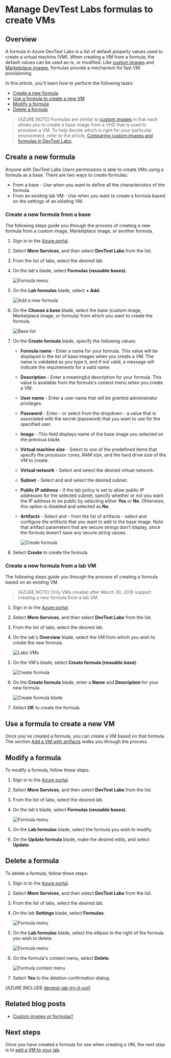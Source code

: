 <properties
	pageTitle="Manage formulas in Azure DevTest Labs to create VMs | Microsoft Azure"
	description="Learn how to create, update, and remove Azure DevTest Labs formulas, and use them to create new VMs."
	services="devtest-lab,virtual-machines"
	documentationCenter="na"
	authors="tomarcher"
	manager="douge"
	editor=""/>

<tags
	ms.service="devtest-lab"
	ms.workload="na"
	ms.tgt_pltfrm="na"
	ms.devlang="na"
	ms.topic="article"
	ms.date="08/30/2016"
	ms.author="tarcher"/>

# Manage DevTest Labs formulas to create VMs

## Overview

A formula in Azure DevTest Labs is a list of default property values used to create a virtual machine (VM). When creating a VM from a formula, the default values can be used as-is, or modified. Like [custom images](./devtest-lab-create-template.md) and [Marketplace images](./devtest-lab-configure-marketplace-images.md), formulas provide a mechanism for fast VM provisioning.  

In this article, you'll learn how to perform the following tasks:

- [Create a new formula](#create-a-new-formula)
- [Use a formula to create a new VM](#use-a-formula-to-create-a-new-vm)
- [Modify a formula](#modify-a-formula)
- [Delete a formula](#delete-a-formula)

> [AZURE.NOTE] Formulas are similar to [custom images](./devtest-lab-create-template.md) in that 
each allows you to create a base image from a VHD that is used to provision a VM. To help decide which is right
for your particular environment, refer to the article,
[Comparing custom images and formulas in DevTest Labs](./devtest-lab-comparing-vm-base-image-types.md).

## Create a new formula
Anyone with DevTest Labs *Users* permissions is able to create VMs using a formula as a base. 
There are two ways to create formulas: 

- From a base - Use when you want to define all the characteristics of the formula.
- From an existing lab VM - Use when you want to create a formula based on the settings of an existing VM.

### Create a new formula from a base
The following steps guide you through the process of creating a new formula from a custom image, Marketplace image, or another formula.

1. Sign in to the [Azure portal](http://go.microsoft.com/fwlink/p/?LinkID=525040).

1. Select **More Services**, and then select **DevTest Labs** from the list.

1. From the list of labs, select the desired lab.  

1. On the lab's blade, select **Formulas (reusable bases)**.

    ![Formula menu](./media/devtest-lab-manage-formulas/lab-settings-formulas.png)

1. On the **Lab formulas** blade, select **+ Add**.

    ![Add a new formula](./media/devtest-lab-manage-formulas/add-formula.png)

1. On the **Choose a base** blade, select the base (custom image, Marketplace image, or formula) from which you want to create the formula.

    ![Base list](./media/devtest-lab-manage-formulas/base-list.png)

1. On the **Create formula** blade, specify the following values:

	- **Formula name** - Enter a name for your formula. This value will be displayed in the list of base images when you create a VM. The name is validated as you type it, and if not valid, a message will indicate the requirements for a valid name.
	- **Description** - Enter a meaningful description for your formula. This value is available from the formula's context menu when you create a VM.
	- **User name** - Enter a user name that will be granted administrator privileges.
	- **Password** - Enter - or select from the dropdown - a value that is associated with the secret (password) that you want to use for the specified user.  
	- **Image** - This field displays name of the base image you selected on the previous blade. 
	- **Virtual machine size** - Select to one of the predefined items that specify the processor cores, RAM size, and the hard drive size of the VM to create.
	- **Virtual network** - Select and select the desired virtual network.
	- **Subnet** - Select and and select the desired subnet.
	- **Public IP address** - If the lab policy is set to allow public IP addresses for the selected subnet, specify whether or not you want the IP address to be public by selecting either **Yes** or **No**. Otherwise, this option is disabled and selected as **No**.
	- **Artifacts** - Select and - from the list of artifacts - select and configure the artifacts that you want to add to the base image. Note that artifact parameters that are secure strings don’t display, since the formula doesn’t save any secure string values. 

    	![Create formula](./media/devtest-lab-manage-formulas/create-formula.png)

1. Select **Create** to create the formula.

### Create a new formula from a lab VM
The following steps guide you through the process of creating a formula based on an existing VM. 

> [AZURE.NOTE] Only VMs created after March 30, 2016 support creating a new formula from a lab VM. 

1. Sign in to the [Azure portal](http://go.microsoft.com/fwlink/p/?LinkID=525040).

1. Select **More Services**, and then select **DevTest Labs** from the list.

1. From the list of labs, select the desired lab.  

1. On the lab's **Overview** blade, select the VM from which you wish to create the new formula.

	![Labs VMs](./media/devtest-lab-manage-formulas/my-vms.png)

1. On the VM's blade, select **Create formula (reusable base)**.

	![Create formula](./media/devtest-lab-manage-formulas/create-formula-menu.png)

1. On the **Create formula** blade, enter a **Name** and **Description** for your new formula.

	![Create formula blade](./media/devtest-lab-manage-formulas/create-formula-blade.png)

1. Select **OK** to create the formula.

## Use a formula to create a new VM
Once you've created a formula, you can create a VM based on that formula. The section
[Add a VM with artifacts](devtest-lab-add-vm-with-artifacts.md/#add-a-vm-with-artifacts) walks you through the process.

## Modify a formula
To modify a formula, follow these steps:

1. Sign in to the [Azure portal](http://go.microsoft.com/fwlink/p/?LinkID=525040).

1. Select **More Services**, and then select **DevTest Labs** from the list.

1. From the list of labs, select the desired lab.  

1. On the lab's blade, select **Formulas (reusable bases)**.

    ![Formula menu](./media/devtest-lab-manage-formulas/lab-settings-formulas.png)

1. On the **Lab formulas** blade, select the formula you wish to modify.

1. On the **Update formula** blade, make the desired edits, and select **Update**.

## Delete a formula 
To delete a formula, follow these steps:

1. Sign in to the [Azure portal](http://go.microsoft.com/fwlink/p/?LinkID=525040).

1. Select **More Services**, and then select **DevTest Labs** from the list.

1. From the list of labs, select the desired lab.  

1. On the lab **Settings** blade, select **Formulas**.

    ![Formula menu](./media/devtest-lab-manage-formulas/lab-settings-formulas.png)

1. On the **Lab formulas** blade, select the ellipsis to the right of the formula you wish to delete.

    ![Formula menu](./media/devtest-lab-manage-formulas/lab-formulas-blade.png)

1. On the formula's context menu, select **Delete**.

    ![Formula context menu](./media/devtest-lab-manage-formulas/formula-delete-context-menu.png)

1. Select **Yes** to the deletion confirmation dialog.

[AZURE.INCLUDE [devtest-lab-try-it-out](../../includes/devtest-lab-try-it-out.md)]

## Related blog posts

- [Custom images or formulas?](https://blogs.msdn.microsoft.com/devtestlab/2016/04/06/custom-images-or-formulas/)

## Next steps
Once you have created a formula for use when creating a VM, the next step is to [add a VM to your lab](./devtest-lab-add-vm-with-artifacts.md).